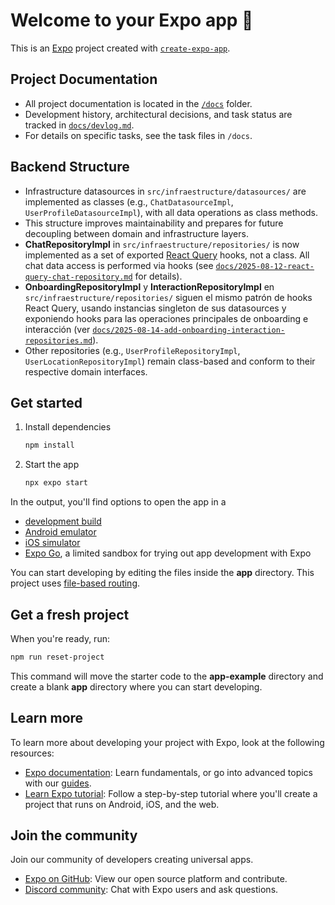 # Welcome to your Expo app 👋

This is an [Expo](https://expo.dev) project created with [`create-expo-app`](https://www.npmjs.com/package/create-expo-app).

## Project Documentation

- All project documentation is located in the [`/docs`](./docs) folder.
- Development history, architectural decisions, and task status are tracked in [`docs/devlog.md`](./docs/devlog.md).
- For details on specific tasks, see the task files in `/docs`.

## Backend Structure

- Infrastructure datasources in `src/infraestructure/datasources/` are implemented as classes (e.g., `ChatDatasourceImpl`, `UserProfileDatasourceImpl`), with all data operations as class methods.
- This structure improves maintainability and prepares for future decoupling between domain and infrastructure layers.
- **ChatRepositoryImpl** in `src/infraestructure/repositories/` is now implemented as a set of exported [React Query](https://tanstack.com/query/latest) hooks, not a class. All chat data access is performed via hooks (see [`docs/2025-08-12-react-query-chat-repository.md`](./docs/2025-08-12-react-query-chat-repository.md) for details).
- **OnboardingRepositoryImpl** y **InteractionRepositoryImpl** en `src/infraestructure/repositories/` siguen el mismo patrón de hooks React Query, usando instancias singleton de sus datasources y exponiendo hooks para las operaciones principales de onboarding e interacción (ver [`docs/2025-08-14-add-onboarding-interaction-repositories.md`](./docs/2025-08-14-add-onboarding-interaction-repositories.md)).
- Other repositories (e.g., `UserProfileRepositoryImpl`, `UserLocationRepositoryImpl`) remain class-based and conform to their respective domain interfaces.

## Get started

1. Install dependencies

   ```bash
   npm install
   ```

2. Start the app

   ```bash
   npx expo start
   ```

In the output, you'll find options to open the app in a

- [development build](https://docs.expo.dev/develop/development-builds/introduction/)
- [Android emulator](https://docs.expo.dev/workflow/android-studio-emulator/)
- [iOS simulator](https://docs.expo.dev/workflow/ios-simulator/)
- [Expo Go](https://expo.dev/go), a limited sandbox for trying out app development with Expo

You can start developing by editing the files inside the **app** directory. This project uses [file-based routing](https://docs.expo.dev/router/introduction).

## Get a fresh project

When you're ready, run:

```bash
npm run reset-project
```

This command will move the starter code to the **app-example** directory and create a blank **app** directory where you can start developing.

## Learn more

To learn more about developing your project with Expo, look at the following resources:

- [Expo documentation](https://docs.expo.dev/): Learn fundamentals, or go into advanced topics with our [guides](https://docs.expo.dev/guides).
- [Learn Expo tutorial](https://docs.expo.dev/tutorial/introduction/): Follow a step-by-step tutorial where you'll create a project that runs on Android, iOS, and the web.

## Join the community

Join our community of developers creating universal apps.

- [Expo on GitHub](https://github.com/expo/expo): View our open source platform and contribute.
- [Discord community](https://chat.expo.dev): Chat with Expo users and ask questions.
